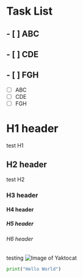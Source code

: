 # Task List
## - [ ] ABC
## - [ ] CDE
## - [ ] FGH
- [ ] ABC
- [ ] CDE
- [ ] FGH
# H1 header
test H1
## H2 header 
test H2
### H3 header
#### H4 header
##### H5 header
###### H6 header
testing
![Image of Yaktocat](https://octodex.github.com/images/yaktocat.png)
```python
print("Hello World")
```
